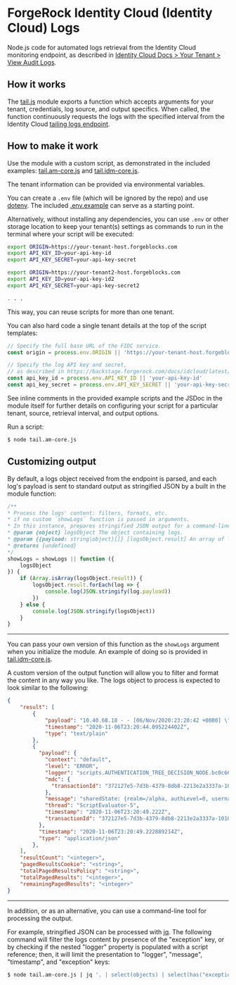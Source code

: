 # ForgeRock Identity Cloud (Identity Cloud) Logs

Node.js code for automated logs retrieval from the Identity Cloud monitoring endpoint, as described in [Identity Cloud Docs > Your Tenant > View Audit Logs](https://backstage.forgerock.com/docs/idcloud/latest/paas/tenant/audit-logs.html).

## How it works

The [tail.js](tail.js) module exports a function which accepts arguments for your tenant, credentials, log source, and output specifics. When called, the function continuously requests the logs with the specified interval from the Identity Cloud [tailing logs endpoint](https://backstage.forgerock.com/docs/idcloud/latest/paas/tenant/audit-logs.html#tailing_logs).

## How to make it work

Use the module with a custom script, as demonstrated in the included examples: [tail.am-core.js](tail.am-core.js) and [tail.idm-core.js](tail.idm-core.js).

The tenant information can be provided via environmental variables.

You can create a `.env` file (which will be ignored by the repo) and use [dotenv](https://www.npmjs.com/package/dotenv). The included [.env.example](.env.example) can serve as a starting point.

Alternatively, without installing any dependencies, you can use `.env` or other storage location to keep your tenant(s) settings as commands to run in the terminal where your script will be executed:

```bash
export ORIGIN=https://your-tenant-host.forgeblocks.com
export API_KEY_ID=your-api-key-id
export API_KEY_SECRET=your-api-key-secret

export ORIGIN=https://your-tenant2-host.forgeblocks.com
export API_KEY_ID=your-api-key-id2
export API_KEY_SECRET=your-api-key-secret2

. . .
```

This way, you can reuse scripts for more than one tenant.

You can also hard code a single tenant details at the top of the script templates:

```javascript
// Specify the full base URL of the FIDC service.
const origin = process.env.ORIGIN || 'https://your-tenant-host.forgeblocks.com'

// Specify the log API key and secret,
// as described in https://backstage.forgerock.com/docs/idcloud/latest/paas/tenant/audit-logs.html#api-key
const api_key_id = process.env.API_KEY_ID || 'your-api-key-id'
const api_key_secret = process.env.API_KEY_SECRET || 'your-api-key-secret'
```

See inline comments in the provided example scripts and the JSDoc in the module itself for further details on configuring your script for a particular tenant, source, retrieval interval, and output options.

Run a script:

```bash
$ node tail.am-core.js
```

## Customizing output

By default, a logs object received from the endpoint is parsed, and each log's payload is sent to standard output as stringified JSON by a built in the module function:

```javascript
/**
* Process the logs' content: filters, formats, etc.
* if no custom `showLogs` function is passed in arguments.
* In this instance, prepares stringified JSON output for a command-line tool like `jq`.
* @param {object} logsObject The object containing logs.
* @param {{payload: string|object}[]} [logsObject.result] An array of logs.
* @returns {undefined}
*/
showLogs = showLogs || function ({
    logsObject
}) {
    if (Array.isArray(logsObject.result)) {
        logsObject.result.forEach(log => {
            console.log(JSON.stringify(log.payload))
        })
    } else {
        console.log(JSON.stringify(logsObject))
    }
}
```

***

You can pass your own version of this function as the `showLogs` argument when you initialize the module. An example of doing so is provided in [tail.idm-core.js](tail.idm-core.js).

A custom version of the output function will allow you to filter and format the content in any way you like. The logs object to process is expected to look similar to the following:

```json
{
    "result": [
        {
            "payload": "10.40.68.18 - - [06/Nov/2020:23:20:42 +0000] \"GET /am/isAlive.jsp HTTP/1.0\" 200 112 1ms\n",
            "timestamp": "2020-11-06T23:20:44.095224402Z",
            "type": "text/plain"
        },
        {
          "payload": {
            "context": "default",
            "level": "ERROR",
            "logger": "scripts.AUTHENTICATION_TREE_DECISION_NODE.bc0c6654-b10e-44d1-9ea3-712940fbea67",
            "mdc": {
              "transactionId": "372127e5-7d3b-4379-8db8-2213e2a3337a-1010"
            },
            "message": "sharedState: {realm=/alpha, authLevel=0, username=user.0}",
            "thread": "ScriptEvaluator-5",
            "timestamp": "2020-11-06T23:20:49.222Z",
            "transactionId": "372127e5-7d3b-4379-8db8-2213e2a3337a-1010"
          },
          "timestamp": "2020-11-06T23:20:49.222889214Z",
          "type": "application/json"
        },
    ],
    "resultCount": "<integer>",
    "pagedResultsCookie": "<string>",
    "totalPagedResultsPolicy": "<string>",
    "totalPagedResults": "<integer>",
    "remainingPagedResults": "<integer>"
}
```

***

In addition, or as an alternative, you can use a command-line tool for processing the output.

For example, stringified JSON can be processed with [jq](https://stedolan.github.io/jq/tutorial/). The following command will filter the logs content by presence of the "exception" key, or by checking if the nested "logger" property is populated with a script reference; then, it will limit the presentation to "logger", "message", "timestamp", and "exception" keys:

```bash
$ node tail.am-core.js | jq '. | select(objects) | select(has("exception") or (.logger | test("scripts."))) | {logger: .logger, message: .message, timestamp: .timestamp, exception: .exception}'
```